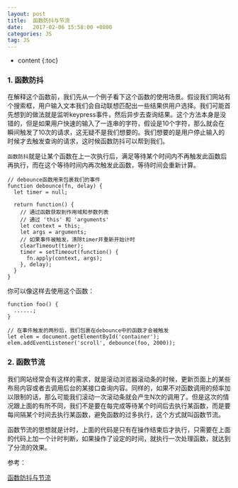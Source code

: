 ```yaml
---
layout: post
title:  函数防抖与节流
date:   2017-02-06 15:58:00 +0800
categories: JS
tag: JS
---
```


* content
{:toc}

### 1. 函数防抖

在解释这个函数前，我们先从一个例子看下这个函数的使用场景。假设我们网站有个搜索框，用户输入文本我们会自动联想匹配出一些结果供用户选择。我们可能首先想到的做法就是监听keypress事件，然后异步去查询结果。这个方法本身是没错的，但是如果用户快速的输入了一连串的字符，假设是10个字符，那么就会在瞬间触发了10次的请求，这无疑不是我们想要的。我们想要的是用户停止输入的时候才去触发查询的请求，这时候函数防抖可以帮到我们。

`函数防抖`就是让某个函数在上一次执行后，满足等待某个时间内不再触发此函数后再执行，而在这个等待时间内再次触发此函数，等待时间会重新计算。

```
// debounce函数用来包裹我们的事件
function debounce(fn, delay) {
  let timer = null;

  return function() {
    // 通过函数获取到作用域和参数列表
    // 通过 'this' 和 'arguments'
    let context = this;
    let args = arguments;
    // 如果事件被触发，清除timer并重新开始计时
    clearTimeout(timer);
    timer = setTimeout(function() {
      fn.apply(context, args);
    }, delay);
  }
}
```

你可以像这样去使用这个函数：

```
function foo() {
  ......;
}

// 在事件触发的两秒后，我们包裹在debounce中的函数才会被触发
let elem = document.getElementById('container');
elem.addEventListener('scroll', debounce(foo, 2000));
```

### 2. 函数节流

我们网站经常会有这样的需求，就是滚动浏览器滚动条的时候，更新页面上的某些布局内容或者去调用后台的某接口查询内容。同样的，如果不对函数调用的频率加以限制的话，那么可能我们滚动一次滚动条就会产生N次的调用了。但是这次的情况跟上面的有所不同，我们不是要在每完成等待某个时间后去执行某函数，而是要每间隔某个时间去执行某函数，避免函数的过多执行，这个方式就叫函数节流。

函数节流的思想就是计时，上面的代码是只有在操作结束后才执行，只需要在上面的代码上加一个计时判断，如果操作了设定的时间，就执行一次处理函数，就达到了分流的效果。

参考：

[函数防抖与节流](https://segmentfault.com/a/1190000002764479)